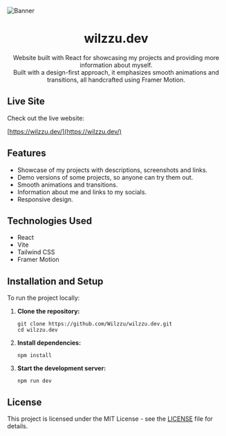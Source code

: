 ![Banner](https://i.imgur.com/LKhoc9f.png)

<h1 align="center">wilzzu.dev</h1>

<p align="center">Website built with React for showcasing my projects and providing more information about myself.</br>Built with a design-first approach, it emphasizes smooth animations and transitions, all handcrafted using Framer Motion.</p>

## Live Site

Check out the live website:

[https://wilzzu.dev/](https://wilzzu.dev/)

## Features

- Showcase of my projects with descriptions, screenshots and links.
- Demo versions of some projects, so anyone can try them out.
- Smooth animations and transitions.
- Information about me and links to my socials.
- Responsive design.

## Technologies Used

- React
- Vite
- Tailwind CSS
- Framer Motion

## Installation and Setup

To run the project locally:

1. **Clone the repository:**

   ```
   git clone https://github.com/Wilzzu/wilzzu.dev.git
   cd wilzzu.dev
   ```

2. **Install dependencies:**

   ```
   npm install
   ```

3. **Start the development server:**

   ```
   npm run dev
   ```

## License

This project is licensed under the MIT License - see the [LICENSE](LICENSE) file for details.
